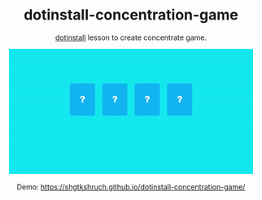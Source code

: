 <div align="center">
  <h1>dotinstall-concentration-game</h1>
  <p><a href="http://dotinstall.com"</a>dotinstall</a> lesson to create concentrate game.</p>
  <img src="https://github.com/shgtkshruch/dotinstall-concentration-game/blob/master/screencapture.gif?raw=true">
  <p>Demo: <a href="https://shgtkshruch.github.io/dotinstall-concentration-game/">https://shgtkshruch.github.io/dotinstall-concentration-game/</a>
</div>
